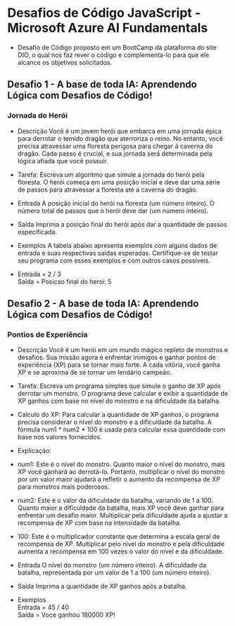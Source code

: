 # Desafios de Código JavaScript - Microsoft Azure AI Fundamentals

- Desafio de Código proposto em um BootCamp da plataforma do site DIO, o qual nos faz rever o código e complementa-lo para que ele alcance os objetivos solicitados.

## Desafio 1 - A base de toda IA: Aprendendo Lógica com Desafios de Código!
### Jornada do Herói

 - Descrição
Você é um jovem herói que embarca em uma jornada épica para derrotar o temido dragão que aterroriza o reino. No entanto, você precisa atravessar uma floresta perigosa para chegar à caverna do dragão. Cada passo é crucial, e sua jornada será determinada pela lógica afiada que você possuir.

 - Tarefa: Escreva um algoritmo que simule a jornada do herói pela floresta. O herói começa em uma posição inicial e deve dar uma série de passos para atravessar a floresta até a caverna do dragão.

 - Entrada
A posição inicial do herói na floresta (um número inteiro).
O número total de passos que o herói deve dar (um número inteiro).

 - Saída
Imprima a posição final do herói após dar a quantidade de passos especificada.

 - Exemplos
A tabela abaixo apresenta exemplos com alguns dados de entrada e suas respectivas saídas esperadas. Certifique-se de testar seu programa com esses exemplos e com outros casos possíveis.

 - Entrada	= 2  / 3\
Saída = Posicao final do heroi: 5

## Desafio 2 - A base de toda IA: Aprendendo Lógica com Desafios de Código!
### Pontios de Experiência

 - Descrição
Você é um herói em um mundo mágico repleto de monstros e desafios. Sua missão agora é enfrentar inimigos e ganhar pontos de experiência (XP) para se tornar mais forte. A cada vitória, você ganha XP e se aproxima de se tornar um lendário campeão.

 - Tarefa: Escreva um programa simples que simule o ganho de XP após derrotar um monstro. O programa deve calcular e exibir a quantidade de XP ganhos com base no nível do monstro e na dificuldade da batalha.

 - Calculo do XP: Para calcular a quantidade de XP ganhos, o programa precisa considerar o nível do monstro e a dificuldade da batalha. A fórmula num1 * num2 * 100 é usada para calcular essa quantidade com base nos valores fornecidos.

 - Explicação:

 - num1: Este é o nível do monstro. Quanto maior o nível do monstro, mais XP você ganhará ao derrotá-lo. Portanto, multiplicar o nível do monstro por um valor maior ajudará a refletir o aumento da recompensa de XP para monstros mais poderosos.

 - num2: Este é o valor da dificuldade da batalha, variando de 1 a 100. Quanto maior a dificuldade da batalha, mais XP você deve ganhar para enfrentar um desafio maior. Multiplicar pela dificuldade ajuda a ajustar a recompensa de XP com base na intensidade da batalha.

 - 100: Este é o multiplicador constante que determina a escala geral de recompensa de XP. Multiplicar pelo nível do monstro e pela dificuldade aumenta a recompensa em 100 vezes o valor do nível e da dificuldade.

 - Entrada
O nível do monstro (um número inteiro).
A dificuldade da batalha, representada por um valor de 1 a 100 (um número inteiro).

 - Saída
Imprima a quantidade de XP ganhos após a batalha.

 - Exemplos\
Entrada	= 45   / 40\
Saída = Voce ganhou 180000 XP!
